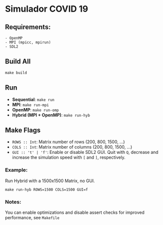 # Simulador COVID 19

## Requirements:
```
- OpenMP
- MPI (mpicc, mpirun)
- SDL2
```

## Build All
```
make build
```

## Run

- **Sequential**: `make run`
- **MPI**: `make run-mpi`
- **OpenMP**: `make run-omp`
- **Hybrid (MPI + OpenMP)**: `make run-hyb`

## Make Flags
- `ROWS :: Int`: Matrix number of rows (200, 800, 1500, ...)
- `COLS :: Int`: Matrix number of columns (200, 800, 1500, ...)
- `GUI :: 't' | 'f'`: Enable or disable SDL2 GUI. Quit with `Q`, decrease and increase the simulation speed with `[` and `]`, respectively.

### Example:

Run Hybrid with a 1500x1500 Matrix, no GUI.
```
make run-hyb ROWS=1500 COLS=1500 GUI=f
```

### Notes:

You can enable optimizations and disable assert checks for improved performance, see `Makefile`